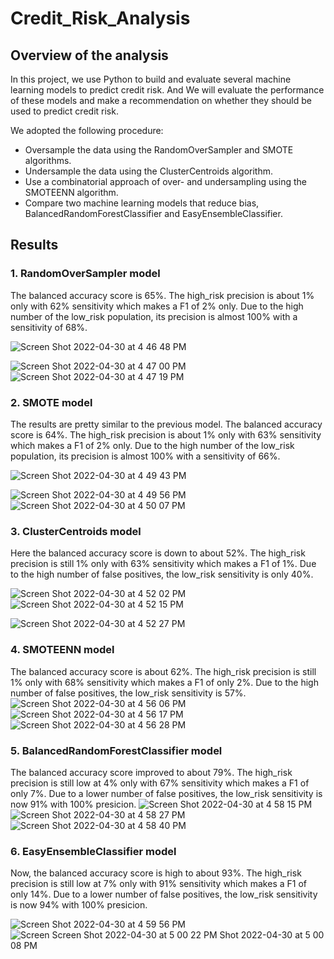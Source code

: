 # Credit_Risk_Analysis
## Overview of the analysis
In this project, we use Python to build and evaluate several machine learning models to predict credit risk. And We will evaluate 
the performance of these models and make a recommendation on whether they should be used to predict credit risk.

We adopted the following procedure:
- Oversample the data using the RandomOverSampler and SMOTE algorithms.
- Undersample the data using the ClusterCentroids algorithm.
- Use a combinatorial approach of over- and undersampling using the SMOTEENN algorithm.
- Compare two machine learning models that reduce bias, BalancedRandomForestClassifier and EasyEnsembleClassifier.

## Results
### 1. RandomOverSampler model

The balanced accuracy score is 65%.
The high_risk precision is about 1% only with 62% sensitivity which makes a F1 of 2% only.
Due to the high number of the low_risk population, its precision is almost 100% with a sensitivity of 68%.

![Screen Shot 2022-04-30 at 4 46 48 PM](https://user-images.githubusercontent.com/95242493/166125059-9874f2cc-2599-4250-86ce-11af9d833618.png)

![Screen Shot 2022-04-30 at 4 47 00 PM](https://user-images.githubusercontent.com/95242493/166125065-7fb3dacd-c63d-42bd-a088-0fa841253f57.png)
![Screen Shot 2022-04-30 at 4 47 19 PM](https://user-images.githubusercontent.com/95242493/166125068-16ee0d56-5376-49bd-9a98-fde1a7384477.png)

### 2. SMOTE model

The results are pretty similar to the previous model.
The balanced accuracy score is 64%.
The high_risk precision is about 1% only with 63% sensitivity which makes a F1 of 2% only.
Due to the high number of the low_risk population, its precision is almost 100% with a sensitivity of 66%.

![Screen Shot 2022-04-30 at 4 49 43 PM](https://user-images.githubusercontent.com/95242493/166125112-0af18521-6dda-496b-bb39-05cac07deb97.png)

![Screen Shot 2022-04-30 at 4 49 56 PM](https://user-images.githubusercontent.com/95242493/166125122-f156e4f7-9694-4208-9d04-6e6a38cb4f85.png)
![Screen Shot 2022-04-30 at 4 50 07 PM](https://user-images.githubusercontent.com/95242493/166125126-bf3dc7fb-9582-4dde-927e-5ee3abd18869.png)

### 3. ClusterCentroids model
Here the balanced accuracy score is down to about 52%.
The high_risk precision is still 1% only with 63% sensitivity which makes a F1 of 1%.
Due to the high number of false positives, the low_risk sensitivity is only 40%.

![Screen Shot 2022-04-30 at 4 52 02 PM](https://user-images.githubusercontent.com/95242493/166125165-2eff93b3-7845-48e7-9444-5b442ebf4191.png)
![Screen Shot 2022-04-30 at 4 52 15 PM](https://user-images.githubusercontent.com/95242493/166125172-dce4541e-9625-4c1c-acc6-5adc9a8dd264.png)

![Screen Shot 2022-04-30 at 4 52 27 PM](https://user-images.githubusercontent.com/95242493/166125180-aeee2fb4-01a4-4bed-89c8-64ca4a3432be.png)

### 4. SMOTEENN model

The balanced accuracy score is about 62%.
The high_risk precision is still 1% only with 68% sensitivity which makes a F1 of only 2%.
Due to the high number of false positives, the low_risk sensitivity is 57%.
![Screen Shot 2022-04-30 at 4 56 06 PM](https://user-images.githubusercontent.com/95242493/166125243-b69dbbc9-4ddb-4a61-99d5-bcbdfe65d091.png)
![Screen Shot 2022-04-30 at 4 56 17 PM](https://user-images.githubusercontent.com/95242493/166125249-4d67ec82-5667-4874-ad60-de4dfe773b45.png)
![Screen Shot 2022-04-30 at 4 56 28 PM](https://user-images.githubusercontent.com/95242493/166125253-aa39c93f-e91e-40a0-8e8e-d215f06e4e2b.png)

### 5. BalancedRandomForestClassifier model

The balanced accuracy score improved to about 79%.
The high_risk precision is still low at 4% only with 67% sensitivity which makes a F1 of only 7%.
Due to a lower number of false positives, the low_risk sensitivity is now 91% with 100% presicion.
![Screen Shot 2022-04-30 at 4 58 15 PM](https://user-images.githubusercontent.com/95242493/166125314-60acfb5e-8b9e-4b00-b413-00efbfa29fa7.png)
![Screen Shot 2022-04-30 at 4 58 27 PM](https://user-images.githubusercontent.com/95242493/166125316-b793f77f-5bd2-4678-a1d5-d8fd9655b7e7.png)
![Screen Shot 2022-04-30 at 4 58 40 PM](https://user-images.githubusercontent.com/95242493/166125322-b90cd55e-0a93-4feb-a8b7-a47755a1825a.png)

### 6. EasyEnsembleClassifier model

Now, the balanced accuracy score is high to about 93%.
The high_risk precision is still low at 7% only with 91% sensitivity which makes a F1 of only 14%.
Due to a lower number of false positives, the low_risk sensitivity is now 94% with 100% presicion.

![Screen Shot 2022-04-30 at 4 59 56 PM](https://user-images.githubusercontent.com/95242493/166125353-1ff5c71f-b67b-41ca-87ba-16322885fd7f.png)
![Screen ![Screen Shot 2022-04-30 at 5 00 22 PM](https://user-images.githubusercontent.com/95242493/166125361-a43a2f7c-1ec4-4cc6-bf83-b3262ef5d032.png)
Shot 2022-04-30 at 5 00 08 PM](https://user-images.githubusercontent.com/95242493/166125356-ab466e35-7941-4be8-870d-a7ac42c4b705.png)



